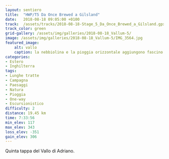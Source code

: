 ```yaml
---
layout: sentiero
title:  "HWP/T5 Da Once Brewed a Gilsland"
date:   2018-08-18 09:05:00 +0100
track:  /assets/tracks/2018-08-18-Stage_5_Da_Once_Brewed_a_Gilsland.gpx
track_color: green
grid-gallery: /assets/img/galleries/2018-08-18_Vallum-5/
image: /assets/img/galleries/2018-08-18_Vallum-5/IMG_3564.jpg
featured_image:
    alt: vallo
    caption: la nebbiolina e la pioggia orizzontale aggiungono fascino
categories:
- Estero
- Inghilterra
tags:
- Lunghe tratte
- Campagna
- Paesaggi
- Natura
- Pioggia
- One-way
- Escursionistico
difficulty: 2
distance: 19.45 km
time: 7:33:56
min_elev: 117
max_elev: 343
loss_elev: -351
gain_elev: 306
---
```


Quinta tappa del Vallo di Adriano.
